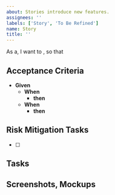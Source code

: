```yaml
---
about: Stories introduce new features.
assignees: ''
labels: ['Story', 'To Be Refined']
name: Story
title: ''
---
```


As a, I want to , so that

## Acceptance Criteria

- **Given**
  - **When**
    - **then**
  - **When**
    - **then**


## Risk Mitigation Tasks

- [ ]


## Tasks



## Screenshots, Mockups
